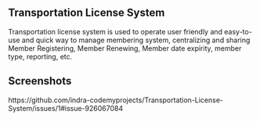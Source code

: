 <h2>Transportation License System</h2>
Transportation license system is used to operate user friendly and easy-to-use and quick way to manage membering system, centralizing and sharing Member Registering, Member Renewing, Member date expirity, member type, reporting, etc.

<h2>Screenshots</h2>
https://github.com/indra-codemyprojects/Transportation-License-System/issues/1#issue-926067084
